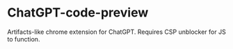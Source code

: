 # ChatGPT-code-preview
Artifacts-like chrome extension for ChatGPT. Requires CSP unblocker for JS to function.
